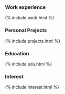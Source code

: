 <style >
.flexdisplay {
  display: flex;
}
.container {
  //position: relative;
  display: flex;
  flex-direction: column;
}

.header {
  display: flex;
}

.logo {
  width: 64px;
  height: 64px;
  display: block;
  margin-right: 10px;
}
.title {
  display:block;
}
.details {
  display: none;
  margin-top: 4px;
}
</style>


### Work experience 
{% include work.html %}

### Personal Projects
{% include projects.html %}

### Education
{% include edu.html %}

### Interest
{% include interest.html %}


<script src="https://code.jquery.com/jquery-3.2.1.min.js"></script>
<script src="assets/js/display.js"></script>
